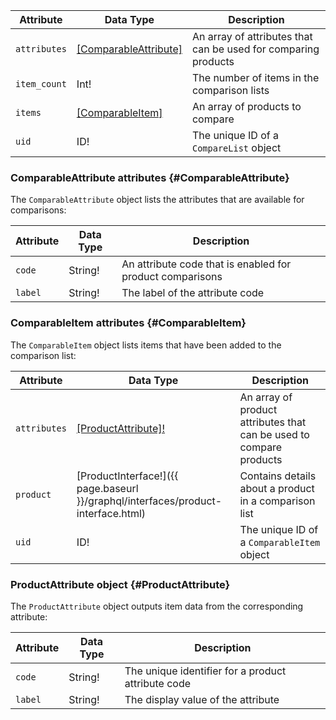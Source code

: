 Attribute |  Data Type | Description
--- | --- | ---
`attributes` | [[ComparableAttribute]](#ComparableAttribute) | An array of attributes that can be used for comparing products
`item_count` | Int! | The number of items in the comparison lists
`items` | [[ComparableItem]](#ComparableItem) | An array of products to compare
`uid` | ID! | The unique ID of a `CompareList` object

### ComparableAttribute attributes {#ComparableAttribute}

The `ComparableAttribute` object lists the attributes that are available for comparisons:

Attribute |  Data Type | Description
--- | --- | ---
`code` | String! | An attribute code that is enabled for product comparisons
`label` | String! | The label of the attribute code

### ComparableItem attributes {#ComparableItem}

The `ComparableItem` object lists items that have been added to the comparison list:

Attribute |  Data Type | Description
--- | --- | ---
`attributes` | [[ProductAttribute]!](#ProductAttribute) | An array of product attributes that can be used to compare products
`product` | [ProductInterface!]({{ page.baseurl }}/graphql/interfaces/product-interface.html) | Contains details about a product in a comparison list
`uid` | ID! | The unique ID of a `ComparableItem` object

### ProductAttribute object {#ProductAttribute}

The `ProductAttribute` object outputs item data from the corresponding attribute:

Attribute |  Data Type | Description
--- | --- | ---
`code` | String! | The unique identifier for a product attribute code
`label` | String! | The display value of the attribute
